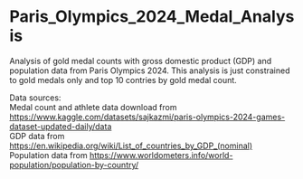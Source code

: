 # Paris_Olympics_2024_Medal_Analysis

Analysis of gold medal counts with gross domestic product (GDP) and population data from Paris Olympics 2024. This analysis is just constrained to gold medals only and top 10 contries by gold medal count. 

Data sources:  
Medal count and athlete data download from https://www.kaggle.com/datasets/sajkazmi/paris-olympics-2024-games-dataset-updated-daily/data  
GDP data from https://en.wikipedia.org/wiki/List_of_countries_by_GDP_(nominal)  
Population data from https://www.worldometers.info/world-population/population-by-country/  

